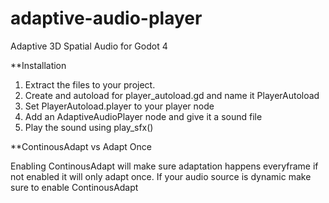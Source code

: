 # adaptive-audio-player
Adaptive 3D Spatial Audio for Godot 4

**Installation 

1. Extract the files to your project.
2. Create and autoload for player_autoload.gd and name it PlayerAutoload
3. Set PlayerAutoload.player to your player node
4. Add an AdaptiveAudioPlayer node and give it a sound file
5. Play the sound using play_sfx()

**ContinousAdapt vs Adapt Once

Enabling ContinousAdapt will make sure adaptation happens everyframe if not enabled it will only adapt once. If your audio source is dynamic make sure to enable ContinousAdapt


